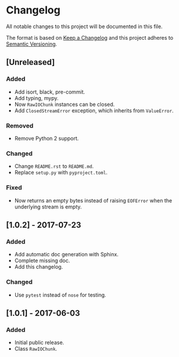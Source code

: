 # Changelog
All notable changes to this project will be documented in this file.

The format is based on [Keep a Changelog](http://keepachangelog.com/en/1.0.0/)
and this project adheres to [Semantic Versioning](http://semver.org/spec/v2.0.0.html).

## [Unreleased]
### Added
- Add isort, black, pre-commit.
- Add typing, mypy.
- Now `RawIOChunk` instances can be closed.
- Add `ClosedStreamError` exception, which inherits from `ValueError`.
### Removed
- Remove Python 2 support.
### Changed
- Change `README.rst` to `README.md`.
- Replace `setup.py` with `pyproject.toml`.
### Fixed
- Now returns an empty bytes instead of raising `EOFError` when the underlying
  stream is empty.

## [1.0.2] - 2017-07-23
### Added
- Add automatic doc generation with Sphinx.
- Complete missing doc.
- Add this changelog.
### Changed
- Use `pytest` instead of `nose` for testing.

## [1.0.1] - 2017-06-03
### Added
- Initial public release.
- Class `RawIOChunk`.
